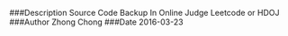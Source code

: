 ###Description
Source Code Backup In Online Judge Leetcode or HDOJ
###Author
Zhong Chong
###Date
2016-03-23
